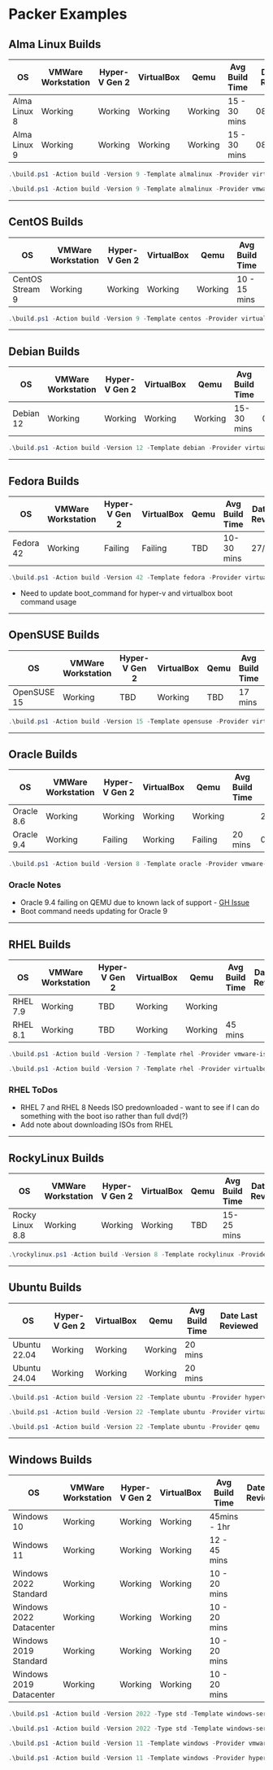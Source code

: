 # Packer Examples

## Alma Linux Builds

| OS           | VMWare Workstation | Hyper-V Gen 2 | VirtualBox | Qemu    | Avg Build Time | Date Last Reviewed |
|--------------|--------------------|---------------|------------|---------|----------------|--------------------|
| Alma Linux 8 | Working            | Working       | Working    | Working | 15 - 30 mins   | 08/06/2025         |
| Alma Linux 9 | Working            | Working       | Working    | Working | 15 - 30 mins   | 08/06/2025         |

```powershell
.\build.ps1 -Action build -Version 9 -Template almalinux -Provider virtualbox-iso
```

```powershell
.\build.ps1 -Action build -Version 9 -Template almalinux -Provider vmware-iso
```

---

## CentOS Builds

| OS              | VMWare Workstation | Hyper-V Gen 2 | VirtualBox | Qemu    | Avg Build Time | Date Last Reviewed |
|-----------------|--------------------|---------------|------------|---------|----------------|--------------------|
| CentOS Stream 9 | Working            | Working       | Working    | Working | 10 - 15 mins   | 17/05/2025         |

```powershell
.\build.ps1 -Action build -Version 9 -Template centos -Provider virtualbox-iso
```

---

## Debian Builds

| OS        | VMWare Workstation | Hyper-V Gen 2 | VirtualBox | Qemu    | Avg Build Time | Date Last Reviewed |
|-----------|--------------------|---------------|------------|---------|----------------|--------------------|
| Debian 12 | Working            | Working       | Working    | Working | 15-30 mins     | 05/07/2025         |

```powershell
.\build.ps1 -Action build -Version 12 -Template debian -Provider virtualbox-iso
```

---

## Fedora Builds

| OS        | VMWare Workstation | Hyper-V Gen 2 | VirtualBox | Qemu | Avg Build Time | Date Last Reviewed |
|-----------|--------------------|---------------|------------|------|----------------|--------------------|
| Fedora 42 | Working            | Failing       | Failing    | TBD  | 10-30 mins     | 27/7/25            |

```powershell
.\build.ps1 -Action build -Version 42 -Template fedora -Provider virtualbox-iso
```

- Need to update boot_command for hyper-v and virtualbox boot command usage

---

## OpenSUSE Builds

| OS          | VMWare Workstation | Hyper-V Gen 2 | VirtualBox | Qemu | Avg Build Time | Date Last Reviewed |
|-------------|--------------------|---------------|------------|------|----------------|--------------------|
| OpenSUSE 15 | Working            | TBD           | Working    | TBD  | 17 mins        | 27/07/2025         |

```powershell
.\build.ps1 -Action build -Version 15 -Template opensuse -Provider virtualbox-iso
```

---

## Oracle Builds

| OS         | VMWare Workstation | Hyper-V Gen 2 | VirtualBox | Qemu    | Avg Build Time | Date Last Reviewed |
|------------|--------------------|---------------|------------|---------|----------------|--------------------|
| Oracle 8.6 | Working            | Working       | Working    | Working |                | 27/07/2025         |
| Oracle 9.4 | Working            | Failing       | Working    | Failing | 20 mins        |   06/08/2025                |

```powershell
.\build.ps1 -Action build -Version 8 -Template oracle -Provider vmware-iso
```

### Oracle Notes

- Oracle 9.4 failing on QEMU due to known lack of support - [GH Issue](https://github.com/hashicorp/packer-plugin-qemu/issues/76)
- Boot command needs updating for Oracle 9

---

## RHEL Builds

| OS       | VMWare Workstation | Hyper-V Gen 2 | VirtualBox | Qemu    | Avg Build Time | Date Last Reviewed |
|----------|--------------------|---------------|------------|---------|----------------|--------------------|
| RHEL 7.9 | Working            | TBD           | Working    | Working |                |                    |
| RHEL 8.1 | Working            | TBD           | Working    | Working | 45 mins        |                    |

```powershell
.\build.ps1 -Action build -Version 7 -Template rhel -Provider vmware-iso
```

```powershell
.\build.ps1 -Action build -Version 7 -Template rhel -Provider virtualbox-iso
```

### RHEL ToDos

- RHEL 7 and RHEL 8 Needs ISO predownloaded - want to see if I can do something with the boot iso rather than full dvd(?)
- Add note about downloading ISOs from RHEL

---

## RockyLinux Builds

| OS              | VMWare Workstation | Hyper-V Gen 2 | VirtualBox | Qemu | Avg Build Time | Date Last Reviewed |
|-----------------|--------------------|---------------|------------|------|----------------|--------------------|
| Rocky Linux 8.8 | Working            | Working       | Working    | TBD  | 15-25 mins     |                    |

```powershell
.\rockylinux.ps1 -Action build -Version 8 -Template rockylinux -Provider virtualbox-iso
```

---

## Ubuntu Builds

| OS           | Hyper-V Gen 2 | VirtualBox | Qemu    | Avg Build Time | Date Last Reviewed |
|--------------|---------------|------------|---------|----------------|--------------------|
| Ubuntu 22.04 | Working       | Working    | Working | 20 mins        |                    |
| Ubuntu 24.04 | Working       | Working    | Working | 20 mins        |                    |

```powershell
.\build.ps1 -Action build -Version 22 -Template ubuntu -Provider hyperv-iso
```

```powershell
.\build.ps1 -Action build -Version 22 -Template ubuntu -Provider virtualbox-iso
```

```powershell
.\build.ps1 -Action build -Version 22 -Template ubuntu -Provider qemu
```

---

## Windows Builds

| OS                      | VMWare Workstation | Hyper-V Gen 2 | VirtualBox | Avg Build Time | Date Last Reviewed |
|-------------------------|--------------------|---------------|------------|----------------|--------------------|
| Windows 10              | Working            | Working       | Working    | 45mins - 1hr   |                    |
| Windows 11              | Working            | Working       | Working    | 12 - 45 mins   |                    |
| Windows 2022 Standard   | Working            | Working       | Working    | 10 - 20 mins   |                    |
| Windows 2022 Datacenter | Working            | Working       | Working    | 10 - 20 mins   |                    |
| Windows 2019 Standard   | Working            | Working       | Working    | 10 - 20 mins   |                    |
| Windows 2019 Datacenter | Working            | Working       | Working    | 10 - 20 mins   |                    |

```powershell
.\build.ps1 -Action build -Version 2022 -Type std -Template windows-server -Provider vmware-iso
```

```powershell
.\build.ps1 -Action build -Version 2022 -Type std -Template windows-server -Provider hyperv-iso -Generation 2
```

```powershell
.\build.ps1 -Action build -Version 11 -Template windows -Provider vmware-iso
```

```powershell
.\build.ps1 -Action build -Version 11 -Template windows -Provider hyperv-iso -Generation 2
```
